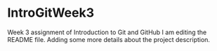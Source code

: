 # IntroGitWeek3
Week 3 assignment of Introduction to Git and GitHub
I am editing the README file. Adding some more details about the project description.
